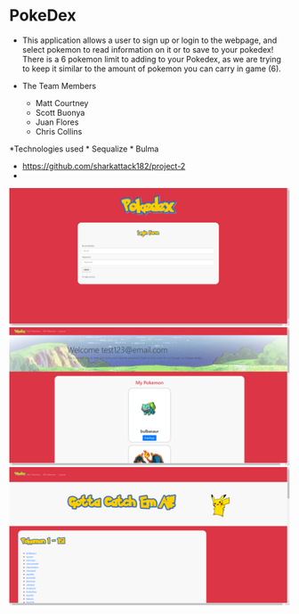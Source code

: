 # PokeDex

* This application allows a user to sign up or login to the webpage, and select pokemon to read information on it or to save to your pokedex! There is a 6 pokemon limit to adding to your Pokedex, as we are trying to keep it similar to the amount of pokemon you can carry in game (6).

* The Team Members
    * Matt Courtney
    * Scott Buonya
    * Juan Flores
    * Chris Collins

*Technologies used
    * Sequalize 
    * Bulma

* https://github.com/sharkattack182/project-2
* 

<img src="public\imgs\pokedex.png" alt="sign in pokedex page">

<img src="public\imgs\pokedex-2.png" alt="members pokedex page">

<img src="public\imgs\pokedex3.png" alt="all pokemon page">